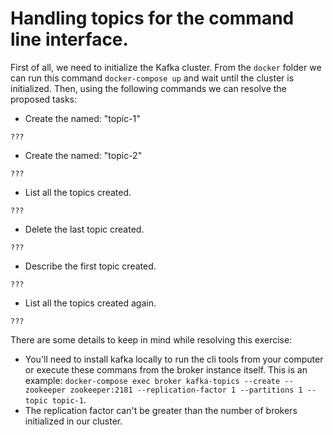 # Handling topics for the command line interface.

First of all, we need to initialize the Kafka cluster. From the ``docker`` folder we can run this command ``docker-compose up`` and wait until the cluster is initialized. Then, using the following commands we can resolve the proposed tasks:

* Create the named: "topic-1"

```
???
```

* Create the named: "topic-2"

```
???
```

* List all the topics created.

```
???
```

* Delete the last topic created.

```
???
```

* Describe the first topic created.

```
???
```

* List all the topics created again.

```
???
```

There are some details to keep in mind while resolving this exercise:

 * You'll need to install kafka locally to run the cli tools from your computer or execute these commans from the broker instance itself. This is an example: ``docker-compose exec broker kafka-topics --create --zookeeper zookeeper:2181 --replication-factor 1 --partitions 1 --topic topic-1``.
 * The replication factor can't be greater than the number of brokers initialized in our cluster.